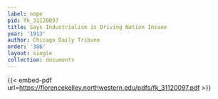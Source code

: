 ```yaml
---
label: nope
pid: fk_31120097
title: Says Industrialism is Driving Nation Insane
year: '1913'
author: Chicago Daily Tribune
order: '386'
layout: single
collection: documents
---
```



{{< embed-pdf url=https://florencekelley.northwestern.edu/pdfs/fk_31120097.pdf >}}